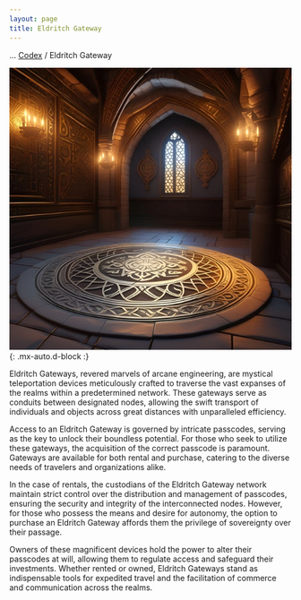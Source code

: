 ```yaml
---
layout: page
title: Eldritch Gateway
---
```

<span class="breadcrumbs" markdown="1">... [Codex](/codex) / Eldritch Gateway</span>

![Eldritch Gateway](/assets/img/items/eldritch-gateway.jpeg){: .mx-auto.d-block :}

Eldritch Gateways, revered marvels of arcane engineering, are mystical teleportation devices meticulously crafted to traverse the vast expanses of the realms within a predetermined network. These gateways serve as conduits between designated nodes, allowing the swift transport of individuals and objects across great distances with unparalleled efficiency.

Access to an Eldritch Gateway is governed by intricate passcodes, serving as the key to unlock their boundless potential. For those who seek to utilize these gateways, the acquisition of the correct passcode is paramount. Gateways are available for both rental and purchase, catering to the diverse needs of travelers and organizations alike.

In the case of rentals, the custodians of the Eldritch Gateway network maintain strict control over the distribution and management of passcodes, ensuring the security and integrity of the interconnected nodes. However, for those who possess the means and desire for autonomy, the option to purchase an Eldritch Gateway affords them the privilege of sovereignty over their passage.

Owners of these magnificent devices hold the power to alter their passcodes at will, allowing them to regulate access and safeguard their investments. Whether rented or owned, Eldritch Gateways stand as indispensable tools for expedited travel and the facilitation of commerce and communication across the realms.